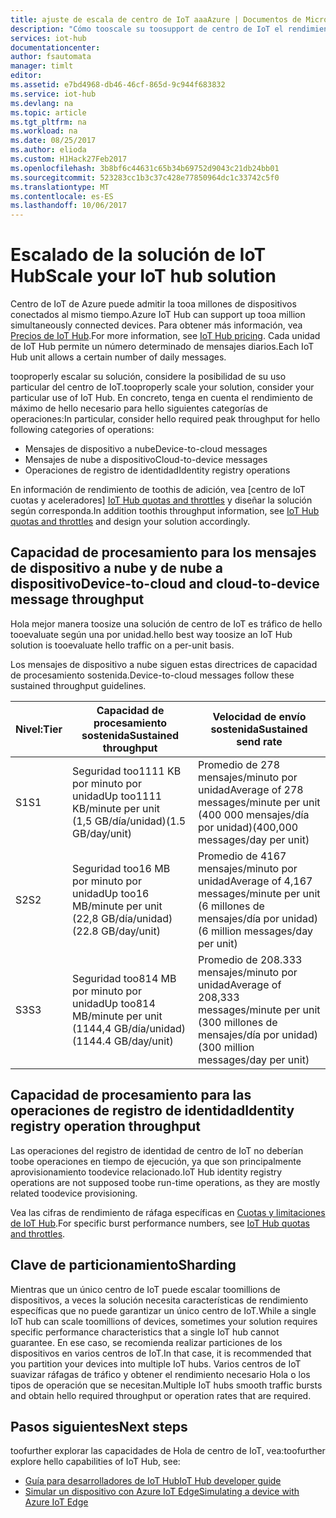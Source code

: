```yaml
---
title: ajuste de escala de centro de IoT aaaAzure | Documentos de Microsoft
description: "Cómo tooscale su toosupport de centro de IoT el rendimiento de los mensajes previsto. Incluye un resumen de rendimiento de hello admitido para cada nivel y las opciones de particionamiento."
services: iot-hub
documentationcenter: 
author: fsautomata
manager: timlt
editor: 
ms.assetid: e7bd4968-db46-46cf-865d-9c944f683832
ms.service: iot-hub
ms.devlang: na
ms.topic: article
ms.tgt_pltfrm: na
ms.workload: na
ms.date: 08/25/2017
ms.author: elioda
ms.custom: H1Hack27Feb2017
ms.openlocfilehash: 3b8bf6c44631c65b34b69752d9043c21db24bb01
ms.sourcegitcommit: 523283cc1b3c37c428e77850964dc1c33742c5f0
ms.translationtype: MT
ms.contentlocale: es-ES
ms.lasthandoff: 10/06/2017
---
```

# <a name="scale-your-iot-hub-solution"></a><span data-ttu-id="0eba3-104">Escalado de la solución de IoT Hub</span><span class="sxs-lookup"><span data-stu-id="0eba3-104">Scale your IoT hub solution</span></span>
<span data-ttu-id="0eba3-105">Centro de IoT de Azure puede admitir la tooa millones de dispositivos conectados al mismo tiempo.</span><span class="sxs-lookup"><span data-stu-id="0eba3-105">Azure IoT Hub can support up tooa million simultaneously connected devices.</span></span> <span data-ttu-id="0eba3-106">Para obtener más información, vea [Precios de IoT Hub][lnk-pricing].</span><span class="sxs-lookup"><span data-stu-id="0eba3-106">For more information, see [IoT Hub pricing][lnk-pricing].</span></span> <span data-ttu-id="0eba3-107">Cada unidad de IoT Hub permite un número determinado de mensajes diarios.</span><span class="sxs-lookup"><span data-stu-id="0eba3-107">Each IoT Hub unit allows a certain number of daily messages.</span></span>

<span data-ttu-id="0eba3-108">tooproperly escalar su solución, considere la posibilidad de su uso particular del centro de IoT.</span><span class="sxs-lookup"><span data-stu-id="0eba3-108">tooproperly scale your solution, consider your particular use of IoT Hub.</span></span> <span data-ttu-id="0eba3-109">En concreto, tenga en cuenta el rendimiento de máximo de hello necesario para hello siguientes categorías de operaciones:</span><span class="sxs-lookup"><span data-stu-id="0eba3-109">In particular, consider hello required peak throughput for hello following categories of operations:</span></span>

* <span data-ttu-id="0eba3-110">Mensajes de dispositivo a nube</span><span class="sxs-lookup"><span data-stu-id="0eba3-110">Device-to-cloud messages</span></span>
* <span data-ttu-id="0eba3-111">Mensajes de nube a dispositivo</span><span class="sxs-lookup"><span data-stu-id="0eba3-111">Cloud-to-device messages</span></span>
* <span data-ttu-id="0eba3-112">Operaciones de registro de identidad</span><span class="sxs-lookup"><span data-stu-id="0eba3-112">Identity registry operations</span></span>

<span data-ttu-id="0eba3-113">En información de rendimiento de toothis de adición, vea [centro de IoT cuotas y aceleradores] [ IoT Hub quotas and throttles] y diseñar la solución según corresponda.</span><span class="sxs-lookup"><span data-stu-id="0eba3-113">In addition toothis throughput information, see [IoT Hub quotas and throttles][IoT Hub quotas and throttles] and design your solution accordingly.</span></span>

## <a name="device-to-cloud-and-cloud-to-device-message-throughput"></a><span data-ttu-id="0eba3-114">Capacidad de procesamiento para los mensajes de dispositivo a nube y de nube a dispositivo</span><span class="sxs-lookup"><span data-stu-id="0eba3-114">Device-to-cloud and cloud-to-device message throughput</span></span>
<span data-ttu-id="0eba3-115">Hola mejor manera toosize una solución de centro de IoT es tráfico de hello tooevaluate según una por unidad.</span><span class="sxs-lookup"><span data-stu-id="0eba3-115">hello best way toosize an IoT Hub solution is tooevaluate hello traffic on a per-unit basis.</span></span>

<span data-ttu-id="0eba3-116">Los mensajes de dispositivo a nube siguen estas directrices de capacidad de procesamiento sostenida.</span><span class="sxs-lookup"><span data-stu-id="0eba3-116">Device-to-cloud messages follow these sustained throughput guidelines.</span></span>

| <span data-ttu-id="0eba3-117">Nivel:</span><span class="sxs-lookup"><span data-stu-id="0eba3-117">Tier</span></span> | <span data-ttu-id="0eba3-118">Capacidad de procesamiento sostenida</span><span class="sxs-lookup"><span data-stu-id="0eba3-118">Sustained throughput</span></span> | <span data-ttu-id="0eba3-119">Velocidad de envío sostenida</span><span class="sxs-lookup"><span data-stu-id="0eba3-119">Sustained send rate</span></span> |
| --- | --- | --- |
| <span data-ttu-id="0eba3-120">S1</span><span class="sxs-lookup"><span data-stu-id="0eba3-120">S1</span></span> |<span data-ttu-id="0eba3-121">Seguridad too1111 KB por minuto por unidad</span><span class="sxs-lookup"><span data-stu-id="0eba3-121">Up too1111 KB/minute per unit</span></span><br/><span data-ttu-id="0eba3-122">(1,5 GB/día/unidad)</span><span class="sxs-lookup"><span data-stu-id="0eba3-122">(1.5 GB/day/unit)</span></span> |<span data-ttu-id="0eba3-123">Promedio de 278 mensajes/minuto por unidad</span><span class="sxs-lookup"><span data-stu-id="0eba3-123">Average of 278 messages/minute per unit</span></span><br/><span data-ttu-id="0eba3-124">(400 000 mensajes/día por unidad)</span><span class="sxs-lookup"><span data-stu-id="0eba3-124">(400,000 messages/day per unit)</span></span> |
| <span data-ttu-id="0eba3-125">S2</span><span class="sxs-lookup"><span data-stu-id="0eba3-125">S2</span></span> |<span data-ttu-id="0eba3-126">Seguridad too16 MB por minuto por unidad</span><span class="sxs-lookup"><span data-stu-id="0eba3-126">Up too16 MB/minute per unit</span></span><br/><span data-ttu-id="0eba3-127">(22,8 GB/día/unidad)</span><span class="sxs-lookup"><span data-stu-id="0eba3-127">(22.8 GB/day/unit)</span></span> |<span data-ttu-id="0eba3-128">Promedio de 4167 mensajes/minuto por unidad</span><span class="sxs-lookup"><span data-stu-id="0eba3-128">Average of 4,167 messages/minute per unit</span></span><br/><span data-ttu-id="0eba3-129">(6 millones de mensajes/día por unidad)</span><span class="sxs-lookup"><span data-stu-id="0eba3-129">(6 million messages/day per unit)</span></span> |
| <span data-ttu-id="0eba3-130">S3</span><span class="sxs-lookup"><span data-stu-id="0eba3-130">S3</span></span> |<span data-ttu-id="0eba3-131">Seguridad too814 MB por minuto por unidad</span><span class="sxs-lookup"><span data-stu-id="0eba3-131">Up too814 MB/minute per unit</span></span><br/><span data-ttu-id="0eba3-132">(1144,4 GB/día/unidad)</span><span class="sxs-lookup"><span data-stu-id="0eba3-132">(1144.4 GB/day/unit)</span></span> |<span data-ttu-id="0eba3-133">Promedio de 208.333 mensajes/minuto por unidad</span><span class="sxs-lookup"><span data-stu-id="0eba3-133">Average of 208,333 messages/minute per unit</span></span><br/><span data-ttu-id="0eba3-134">(300 millones de mensajes/día por unidad)</span><span class="sxs-lookup"><span data-stu-id="0eba3-134">(300 million messages/day per unit)</span></span> |

## <a name="identity-registry-operation-throughput"></a><span data-ttu-id="0eba3-135">Capacidad de procesamiento para las operaciones de registro de identidad</span><span class="sxs-lookup"><span data-stu-id="0eba3-135">Identity registry operation throughput</span></span>
<span data-ttu-id="0eba3-136">Las operaciones del registro de identidad de centro de IoT no deberían toobe operaciones en tiempo de ejecución, ya que son principalmente aprovisionamiento toodevice relacionado.</span><span class="sxs-lookup"><span data-stu-id="0eba3-136">IoT Hub identity registry operations are not supposed toobe run-time operations, as they are mostly related toodevice provisioning.</span></span>

<span data-ttu-id="0eba3-137">Vea las cifras de rendimiento de ráfaga específicas en [Cuotas y limitaciones de IoT Hub][IoT Hub quotas and throttles].</span><span class="sxs-lookup"><span data-stu-id="0eba3-137">For specific burst performance numbers, see [IoT Hub quotas and throttles][IoT Hub quotas and throttles].</span></span>

## <a name="sharding"></a><span data-ttu-id="0eba3-138">Clave de particionamiento</span><span class="sxs-lookup"><span data-stu-id="0eba3-138">Sharding</span></span>
<span data-ttu-id="0eba3-139">Mientras que un único centro de IoT puede escalar toomillions de dispositivos, a veces la solución necesita características de rendimiento específicas que no puede garantizar un único centro de IoT.</span><span class="sxs-lookup"><span data-stu-id="0eba3-139">While a single IoT hub can scale toomillions of devices, sometimes your solution requires specific performance characteristics that a single IoT hub cannot guarantee.</span></span> <span data-ttu-id="0eba3-140">En ese caso, se recomienda realizar particiones de los dispositivos en varios centros de IoT.</span><span class="sxs-lookup"><span data-stu-id="0eba3-140">In that case, it is recommended that you partition your devices into multiple IoT hubs.</span></span> <span data-ttu-id="0eba3-141">Varios centros de IoT suavizar ráfagas de tráfico y obtener el rendimiento necesario Hola o los tipos de operación que se necesitan.</span><span class="sxs-lookup"><span data-stu-id="0eba3-141">Multiple IoT hubs smooth traffic bursts and obtain hello required throughput or operation rates that are required.</span></span>

## <a name="next-steps"></a><span data-ttu-id="0eba3-142">Pasos siguientes</span><span class="sxs-lookup"><span data-stu-id="0eba3-142">Next steps</span></span>
<span data-ttu-id="0eba3-143">toofurther explorar las capacidades de Hola de centro de IoT, vea:</span><span class="sxs-lookup"><span data-stu-id="0eba3-143">toofurther explore hello capabilities of IoT Hub, see:</span></span>

* <span data-ttu-id="0eba3-144">[Guía para desarrolladores de IoT Hub][lnk-devguide]</span><span class="sxs-lookup"><span data-stu-id="0eba3-144">[IoT Hub developer guide][lnk-devguide]</span></span>
* <span data-ttu-id="0eba3-145">[Simular un dispositivo con Azure IoT Edge][lnk-iotedge]</span><span class="sxs-lookup"><span data-stu-id="0eba3-145">[Simulating a device with Azure IoT Edge][lnk-iotedge]</span></span>

[lnk-pricing]: https://azure.microsoft.com/pricing/details/iot-hub
[IoT Hub quotas and throttles]: iot-hub-devguide-quotas-throttling.md

[lnk-devguide]: iot-hub-devguide.md
[lnk-iotedge]: iot-hub-linux-iot-edge-simulated-device.md
